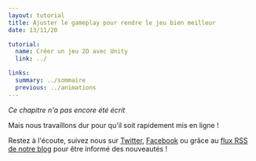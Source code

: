 ```yaml
---
layout: tutorial
title: Ajuster le gameplay pour rendre le jeu bien meilleur
date: 13/11/20

tutorial:
  name: Créer un jeu 2D avec Unity
  link: ../

links:
  summary: ../sommaire
  previous: ../animations
---
```


_Ce chapitre n'a pas encore été écrit_

Mais nous travaillons dur pour qu'il soit rapidement mis en ligne !

Restez à l'écoute, suivez nous sur [Twitter](http://twitter.com/pixelnest), [Facebook](https://www.facebook.com/pixelneststudio) ou grâce au [flux RSS de notre blog](http://feedpress.me/pixelnest) pour être informé des nouveautés !

<!--
# Rough values to get the same game as in the demo

Player scale:0.2x0.2x1
Player speed (Player script) : 25, 25

Enemy scale: 0.3x0.3x1
Enemy speed (Move script) : 5, 5


Player shot scale: 0.5x0.5x1
Player Shot speed (Move Script): 15, 15

Enemy Shot scale: 0.25x0.25x1
Enemy Shot speed (Move Script): 25, 25
-->
